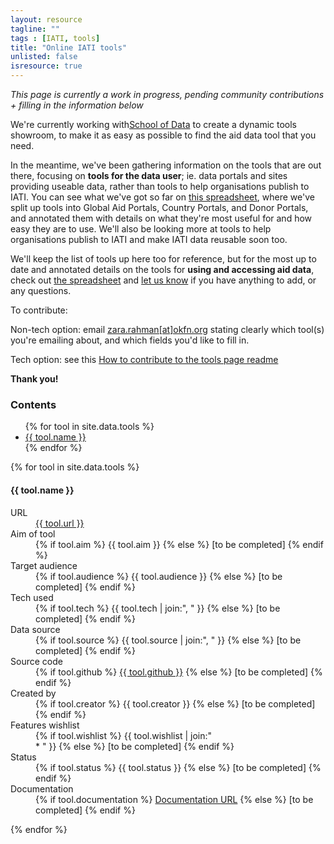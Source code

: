 ```yaml
---
layout: resource
tagline: ""
tags : [IATI, tools]
title: "Online IATI tools"
unlisted: false
isresource: true
---
```


*This page is currently a work in progress, pending community contributions + filling in the information below*

We're currently working with[School of Data](http://schoolofdata.org) to create a dynamic tools showroom, to make it as easy as possible to find the aid data tool that you need. 

In the meantime, we've been gathering information on the tools that are out there, focusing on **tools for the data user**; ie. data portals and sites providing useable data, rather than tools to help organisations publish to IATI. You can see what we've got so far on [this spreadsheet](https://docs.google.com/a/okfn.org/document/d/1IWU6bJyZxCxQL1lHQdRaLoq2J2gmCF-Rm7wtyhQa6ro/edit?usp=drive_web), where we've split up tools into Global Aid Portals, Country Portals, and Donor Portals, and annotated them with details on what they're most useful for and how easy they are to use. We'll also be looking more at tools to help organisations publish to IATI and make IATI data reusable soon too. 

We'll keep the list of tools up here too for reference, but for the most up to date and annotated details on the tools for **using and accessing aid data**, check out [the spreadsheet](https://docs.google.com/a/okfn.org/document/d/1IWU6bJyZxCxQL1lHQdRaLoq2J2gmCF-Rm7wtyhQa6ro/edit?usp=drive_web) and [let us know](mailto:zara.rahman@okfn.org) if you have anything to add, or any questions.



To contribute: 

Non-tech option: email [zara.rahman[at]okfn.org](mailto:zara.rahman@okfn.org) stating clearly which tool(s) you're emailing about, and which fields you'd like to fill in. 

Tech option: see this [How to contribute to the tools page readme](https://github.com/zararah/opendevtoolkit/blob/gh-pages/how-to-contribute.md)

**Thank you!**

### Contents
<ul>
{% for tool in site.data.tools %}
<li> <a href="#{{ tool.slug }}">{{ tool.name }}</a></li>
{% endfor %}
</ul>

{% for tool in site.data.tools %}
<h4 id="{{ tool.slug }}">{{ tool.name }}</h4>
<dl class="dl-horizontal">
 <dt>URL</dt>
  <dd>
  	<a href="{{ tool.url }}">{{ tool.url }}</a>
  </dd>	
	<dt>Aim of tool</dt>
	<dd>
		{% if tool.aim %}
			{{ tool.aim }}
		{% else %}
			<span class="txt-muted">[to be completed]</span>
		{% endif %}
	</dd>
	<dt>Target audience</dt>
	<dd>
		{% if tool.audience %}
			{{ tool.audience }}
		{% else %}
			<span class="txt-muted">[to be completed]</span>
		{% endif %}
	</dd>
	<dt>Tech used</dt>		
	<dd>
		{% if tool.tech %}
			{{ tool.tech | join:", " }}
		{% else %}
			<span class="txt-muted">[to be completed]</span>
		{% endif %}
	</dd>
	<dt>Data source</dt>
	<dd>
		{% if tool.source %}
			{{ tool.source | join:", " }}
		{% else %}
			<span class="txt-muted">[to be completed]</span>
		{% endif %}
	</dd>
	<dt>Source code</dt> 
	<dd>
		{% if tool.github %}
			<a href="{{ tool.github }}">{{ tool.github }}</a>
		{% else %}
			<span class="txt-muted">[to be completed]</span>
		{% endif %}
	</dd>	
	<dt>Created by</dt>
	<dd>
		{% if tool.creator %}
			{{ tool.creator }}
		{% else %}
			<span class="txt-muted">[to be completed]</span>
		{% endif %}
	</dd>
	<dt>Features wishlist</dt>
	<dd>
		{% if tool.wishlist %}
			{{ tool.wishlist | join:"<br> * " }}
		{% else %}
			<span class="txt-muted">[to be completed]</span>
		{% endif %}
	</dd>
	<dt>Status</dt>
	<dd>
		{% if tool.status %}
			{{ tool.status }}
		{% else %}
			<span class="txt-muted">[to be completed]</span>
		{% endif %}
	</dd>
	<dt>Documentation</dt>
	<dd>
		{% if tool.documentation %}
			<a href="{{ tool.documentation }}">Documentation URL</a>
		{% else %}
			<span class="txt-muted">[to be completed]</span>
		{% endif %}
	</dd>
</dl>
{% endfor %}
